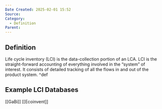 ```yaml
---
Date Created: 2025-02-01 15:52
Source: 
Category:
  - Definition
Parent:
---
```

## Definition
Life cycle inventory (LCI) is the data-collection portion of an LCA. LCI is the straight-forward accounting of everything involved in the “system” of interest. It consists of detailed tracking of all the flows in and out of the product system. ^def

## Example LCI Databases
[[GaBi]]
[[Ecoinvent]]

